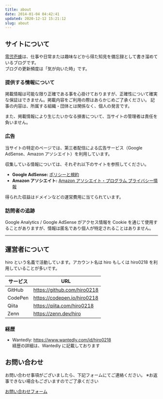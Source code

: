```yaml
---
title: about
date: 2014-01-04 04:42:41
updated: 2020-12-12 15:21:12
slug: about
---
```


## サイトについて

[零弐壱蜂](https://b.0218.jp/)は、仕事や日常または趣味などから得た知見を備忘録として書き溜めているブログです。  
ブログの更新頻度は「気が向いた時」です。

### 提供する情報について

掲載情報は可能な限り正確である事を心掛けておりますが、正確性について確実な保証はできません。掲載内容をご利用の際はあらかじめご了承ください。
記事の内容は、所属する組織・団体とは関係なく、個人の発言です。

また、掲載情報により生じたいかなる損害について、当サイトの管理者は責任を負いません。

### 広告

当サイトの特定のページでは、第三者配信による広告サービス（Google AdSense、Amazon アソシエイト）を利用しています。

収集している情報については、それぞれ以下のサイトを参照してください。

- **Google AdSense:** [ポリシーと規約](https://policies.google.com/technologies/ads?hl=ja)
- **Amazon アソシエイト:** [Amazon アソシエイト・プログラム プライバシー情報](https://rcm-jp.amazon.co.jp/e/cm/privacy-policy.html?o=9)

得られた収益はドメインなどの運営費用に当てられています。

### 訪問者の追跡

Google Analytics / Google AdSense がアクセス情報を Cookie を通じて使用することがありますが、情報は匿名であり個人が特定されることはありません。

---

## 運営者について

hiro という名義で活動しています。アカウント名は hiro もしくは hiro0218 を利用していることが多いです。

サービス | URL 
------- | --- 
GitHub | https://github.com/hiro0218  
CodePen | https://codepen.io/hiro0218
Qiita | https://qiita.com/hiro0218
Zenn | https://zenn.dev/hiro

### 経歴

- Wantedly: https://www.wantedly.com/id/hiro0218  
  経歴の詳細は、Wantedly に記載しております

## お問い合わせ

お問い合わせ事項がございましたら、下記フォームにてご連絡ください。
※お返事できない場合もございますのでご了承ください

[お問い合わせフォーム](https://goo.gl/forms/9l1uAOVef8Wp3IFC2)
